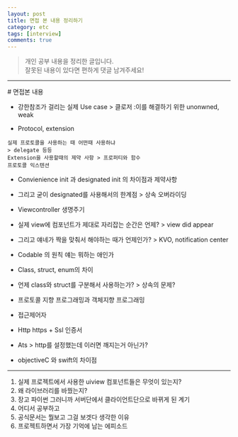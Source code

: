 ```yaml
---
layout: post
title: 면접 본 내용 정리하기
category: etc
tags: [interview]
comments: true
---
```


> 개인 공부 내용을 정리한 글입니다.     
잘못된 내용이 있다면 편하게 댓글 남겨주세요!  

<hr>
#  면접본 내용

- 강한참조가 걸리는 실제 Use case > 클로저 :이를 해결하기 위한 unonwned, weak

- Protocol, extension

```
실제 프로토콜을 사용하는 때 어떤때 사용하냐
> delegate 등등
Extension을 사용할때의 제약 사항 > 프로퍼티와 함수
프로토콜 익스텐션
```

- Convienience init 과 designated init 의 차이점과 제약사항
- 그리고 굳이 designated를 사용해서의 한계점 > 상속 오버라이딩

- Viewcontroller 생명주기
- 실제 view에 컴포넌트가 제대로 자리잡는 순간은 언제? > view did appear
- 그리고 얘네가 짝을 맞춰서 해야하는 때가 언제인가? > KVO, notification center

- Codable 의 원칙 얘는 뭐하는 애인가

- Class, struct, enum의 차이
- 언제 class와 struct를 구분해서 사용하는가? > 상속의 문제?

- 프로토콜 지향 프로그래밍과 객체지향 프로그래밍

- 접근제어자

- Http https + Ssl 인증서

- Ats > http를 설정했는데 이러면 깨지는거 아닌가?

- objectiveC 와 swift의 차이점 

<hr>

1. 실제 프로젝트에서 사용한 uiview 컴포넌트들은 무엇이 있는지?
2. 왜 라이브러리를 바꿨는지?
3. 장고 파이썬 그러니까 서버단에서 클라이언트단으로 바뀌게 된 계기
4. 어디서 공부하고
5. 공식문서는 뭘보고 그걸 보겟다 생각한 이유
6. 프로젝트하면서 가장 기억에 남는 에피소드
